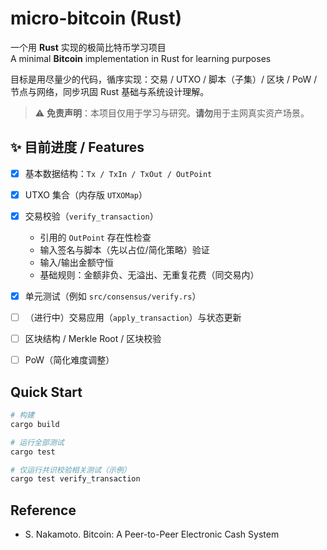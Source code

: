 # micro-bitcoin (Rust)
一个用 **Rust** 实现的极简比特币学习项目  
A minimal **Bitcoin** implementation in Rust for learning purposes

目标是用尽量少的代码，循序实现：交易 / UTXO / 脚本（子集）/ 区块 / PoW / 节点与网络，同步巩固 Rust 基础与系统设计理解。

> ⚠️ **免责声明**：本项目仅用于学习与研究。**请勿**用于主网真实资产场景。

## ✨ 目前进度 / Features

- [x] 基本数据结构：`Tx / TxIn / TxOut / OutPoint`
- [x] UTXO 集合（内存版 `UTXOMap`）
- [x] 交易校验（`verify_transaction`）
  - 引用的 `OutPoint` 存在性检查
  - 输入签名与脚本（先以占位/简化策略）验证
  - 输入/输出金额守恒
  - 基础规则：金额非负、无溢出、无重复花费（同交易内）
- [x] 单元测试（例如 `src/consensus/verify.rs`）
- [ ] （进行中）交易应用（`apply_transaction`）与状态更新
- [ ] 区块结构 / Merkle Root / 区块校验
- [ ] PoW（简化难度调整）


## Quick Start
```bash
# 构建
cargo build

# 运行全部测试
cargo test

# 仅运行共识校验相关测试（示例）
cargo test verify_transaction
```

## Reference
- S. Nakamoto. Bitcoin: A Peer-to-Peer Electronic Cash System